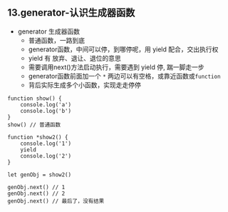 ## 13.generator-认识生成器函数

- generator 生成器函数
  - 普通函数，一路到底
  - generator函数，中间可以停，到哪停呢，用 yield 配合，交出执行权
  - yield 有 放弃、退让、退位的意思
  - 需要调用next()方法启动执行，需要遇到 yield 停, 踹一脚走一步
  - generator函数前面加一个 `*` 两边可以有空格，或靠近函数或`function`
  - 背后实际生成多个小函数，实现走走停停

```
function show() {
    console.log('a')
    console.log('b')
}
show() // 普通函数

function *show2() {
    console.log('1')
    yield
    console.log('2')
}

let genObj = show2()

genObj.next() // 1
genObj.next() // 2
genObj.next() // 最后了，没有结果
```
